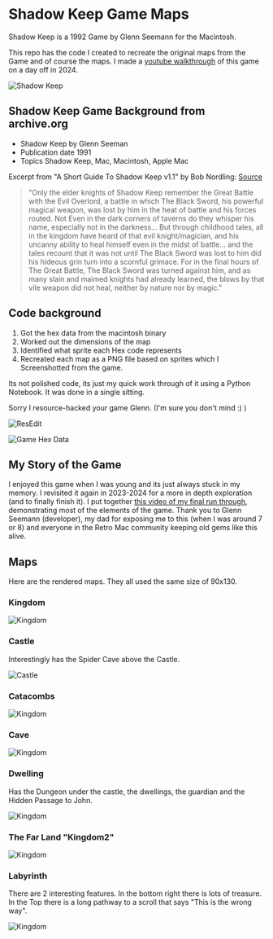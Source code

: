 # Shadow Keep Game Maps

Shadow Keep is a 1992 Game by Glenn Seemann for the Macintosh.

This repo has the code I created to recreate the original maps from the Game and of course the maps.  I made a [youtube walkthrough](https://youtu.be/kR4bPufW1vw) of this game on a day off in  2024.

![Shadow Keep](ShadowKeepIntro.png)

## Shadow Keep Game Background from archive.org

- Shadow Keep by Glenn Seeman
- Publication date 1991
- Topics Shadow Keep, Mac, Macintosh, Apple Mac

Excerpt from "A Short Guide To Shadow Keep v1.1" by Bob Nordling: [Source](https://archive.org/details/ShadowKeepMacintosh)

>  "Only the elder knights of Shadow Keep remember the Great Battle with the Evil Overlord, a battle in which The Black Sword, his powerful magical weapon, was lost by him in the heat of battle and his forces routed. Not Even in the dark corners of taverns do they whisper his name, especially not in the darkness... But through childhood tales, all in the kingdom have heard of that evil knight/magician, and his uncanny ability to heal himself even in the midst of battle... and the tales recount that it was not until The Black Sword was lost to him did his hideous grin turn into a scornful grimace. For in the final hours of The Great Battle, The Black Sword was turned against him, and as many slain and maimed knights had already learned, the blows by that vile weapon did not heal, neither by nature nor by magic."


## Code background

1. Got the hex data from the macintosh binary
2. Worked out the dimensions of the map
3. Identified what sprite each Hex code represents
4. Recreated each map as a PNG file based on sprites which I Screenshotted from the game.

Its not polished code, its just my quick work through of it using a Python Notebook. It was done in a single sitting.


Sorry I resource-hacked your game Glenn. (I'm sure you don't mind :) )

![ResEdit](_source_resedit/ResEdit%20Data1.png)


![Game Hex Data](_source_resedit/ResEdit%20Data2-Hex-Where%20the%20data%20sits!.png)



## My Story of the Game

I enjoyed this game when I was young and its just always stuck in my memory. I revisited it again in 2023-2024 for a more in depth exploration (and to finally finish it). I put together [this video of my final run through](https://youtu.be/kR4bPufW1vw), demonstrating most of the elements of the game.
Thank you to Glenn Seemann (developer), my dad for exposing me to this  (when I was around 7 or 8) and everyone in the Retro Mac community keeping old gems like this alive.

## Maps
Here are the rendered maps. They all used the same size of 90x130.

### Kingdom
![Kingdom](map-kingdom.png)

### Castle 
Interestingly has the Spider Cave above the Castle.


![Castle](map-castle.png)

### Catacombs
![Kingdom](map-catacombs.png)

### Cave
![Kingdom](map-cave.png)

### Dwelling
Has the Dungeon under the castle, the dwellings, the guardian and the Hidden Passage to John.


![Kingdom](map-dwelling.png)

### The Far Land "Kingdom2"
![Kingdom](map-kingdom2.png)

### Labyrinth

There are 2 interesting features. In the bottom right there is lots of treasure. In the Top there is a long pathway to a scroll that says "This is the wrong way".


![Kingdom](map-labyrinth.png)